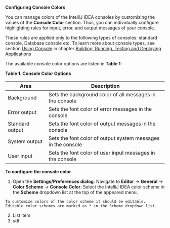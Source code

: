 **Configuring Console Colors**

You can manage colors of the IntelliJ IDEA consoles by customizing the values of the **Console Color** section. Thus, you can individually configure highlighting rules for input, error, and output messages of your console. 

These rules are applied only to the following types of consoles: standard console, Database console etc. To learn more about console types, see section [Using Console](UsingConsole.md) in chapter [Building, Running, Testing and Deploying Applications ](RunningApplications.md) 

The available console color options are listed in **Table 1**:

**Table 1. Console Color Options** 

|Area|  Description|
|--|--|
| Background| Sets the background color of all messages in the console |
| Error output | Sets the font color of error messages in the console |
| Standard output | Sets the font color of output messages in the console  |
| System output | Sets the font color of output system messages in the console |
| User input| Sets the font color of user input messages in the console |

**To configure the console color**

 1. Open the **Settings/Preferences dialog**. Navigate to **Editor** -> **General** -> **Color Scheme** -> **Console Color**. Select the IntelliJ IDEA color scheme in the **Scheme** dropdown list at the top of the appeared menu. 
 
`To customize colors of the color scheme it should be editable. Editable color schemes are marked as * in the Scheme dropdown list.`

 2. List item
 3. sdf


